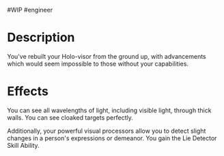 #WIP #engineer 

# Description

You've rebuilt your Holo-visor from the ground up, with advancements which would seem impossible to those without your capabilities.

# Effects

You can see all wavelengths of light, including visible light, through thick walls. You can see cloaked targets perfectly. 

Additionally, your powerful visual processors allow you to detect slight changes in a person's expressions or demeanor. You gain the Lie Detector Skill Ability. 